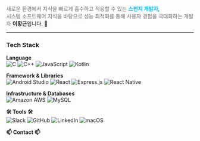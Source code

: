 

<span style="color: #696969;">새로운 환경에서 지식을 빠르게 흡수하고 적응할 수 있는</span> <span style="color: #00BFFF; font-weight: bold;">스펀지 개발자</span>,  
<span style="color: #696969;">시스템 소프트웨어 지식을 바탕으로 성능 최적화를 통해 사용자 경험을 극대화하는 개발자</span> <span style="font-weight: bold;">이황근</span>입니다. <span>👋</span>



---


<h3>Tech Stack</h3>

**Language**  
![C](https://img.shields.io/badge/C-00599C?style=for-the-badge&logo=c&logoColor=white) ![C++](https://img.shields.io/badge/C%2B%2B-00599C?style=for-the-badge&logo=c%2B%2B&logoColor=white) ![JavaScript](https://img.shields.io/badge/JavaScript-F7DF1E?style=for-the-badge&logo=JavaScript&logoColor=white) ![Kotlin](https://img.shields.io/badge/Kotlin-0095D5?&style=for-the-badge&logo=kotlin&logoColor=white)  

**Framework & Libraries**  
![Android Studio](https://img.shields.io/badge/Android_Studio-3DDC84?style=for-the-badge&logo=android-studio&logoColor=white) ![React](https://img.shields.io/badge/React-20232A?style=for-the-badge&logo=react&logoColor=61DAFB) ![Express.js](https://img.shields.io/badge/Express.js-404D59?style=for-the-badge) ![React Native](https://img.shields.io/badge/React_Native-20232A?style=for-the-badge&logo=react&logoColor=61DAFB)  

**Infrastructure & Databases**  
![Amazon AWS](https://img.shields.io/badge/Amazon_AWS-232F3E?style=for-the-badge&logo=amazon-aws&logoColor=white) ![MySQL](https://img.shields.io/badge/MySQL-00000F?style=for-the-badge&logo=mysql&logoColor=white)  

**🛠 Tools 🛠**  
![Slack](https://img.shields.io/badge/Slack-4A154B?style=for-the-badge&logo=slack&logoColor=white) ![GitHub](https://img.shields.io/badge/GitHub-100000?style=for-the-badge&logo=github&logoColor=white) ![LinkedIn](https://img.shields.io/badge/LinkedIn-0077B5?style=for-the-badge&logo=linkedin&logoColor=white) ![macOS](https://img.shields.io/badge/mac%20os-000000?style=for-the-badge&logo=apple&logoColor=white)  

**📫 Contact 📫**


<!--
**yihwanggeun/yihwanggeun** is a ✨ _special_ ✨ repository because its `README.md` (this file) appears on your GitHub profile.

Here are some ideas to get you started:

- 🔭 I’m currently working on ...
- 🌱 I’m currently learning ...
- 👯 I’m looking to collaborate on ...
- 🤔 I’m looking for help with ...
- 💬 Ask me about ...
- 📫 How to reach me: ...
- 😄 Pronouns: ...
- ⚡ Fun fact: ...
-->
